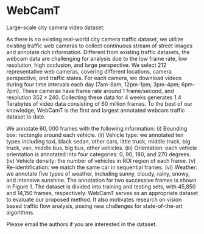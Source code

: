 # WebCamT
Large-scale city camera video dataset:

As there is no existing real-world city camera traffic dataset, we utilize existing traffic web cameras to collect continuous stream of street images and annotate rich information. Different from existing traffic datasets, the webcam data are challenging for analysis due to the low frame rate, low resolution, high occlusion, and large perspective. We select 212 representative web cameras, covering different locations, camera perspective, and traffic states.  For each camera, we download videos during four time intervals each day (7am-8am, 12pm-1pm; 3pm-4pm; 6pm-7pm). These cameras have frame rate around 1 frame/second, and resolution $352\times240$. Collecting these data for 4 weeks generates 1.4 Terabytes of video data consisting of 60 million frames. To the best of our knowledge, WebCamT is the first and largest annotated webcam traffic dataset to date.

We annotate $60,000$ frames with the following information: (i) Bounding box: rectangle around each vehicle. (ii) Vehicle type: we annotated ten types including taxi, black sedan, other cars, little truck, middle truck, big truck, van, middle bus, big bus, other vehicles. (iii) Orientation: each vehicle orientation is annotated into four categories: 0, 90, 180, and 270 degrees. (iv) Vehicle density: the number of vehicles in ROI region of each frame. (v) Re-identification: we match the same car in sequential frames. (vi) Weather: we annotate five types of weather, including sunny, cloudy, rainy, snowy, and intensive sunshine. The annotation for two successive frames is shown in Figure 1. The dataset is divided into training and testing sets, with 45,850 and 14,150 frames, respectively. WebCamT serves as an appropriate dataset to evaluate our proposed method. It also motivates research on vision based traffic flow analysis, posing new challenges for state-of-the-art algorithms.

Please email the authors if you are interested in the dataset.

